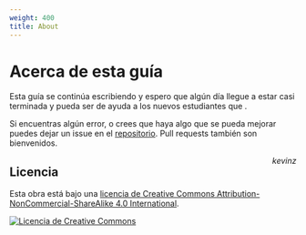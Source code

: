 ```yaml
---
weight: 400
title: About
---
```


# Acerca de esta guía

Esta guía se continúa escribiendo y espero que algún día llegue a estar casi terminada y pueda ser de ayuda a los nuevos estudiantes que .

Si encuentras algún error, o crees que haya algo que se pueda mejorar puedes dejar un issue en el [repositorio](https://github.com/kevinzg/competitive-programming-intro). Pull requests también son bienvenidos.

<span style="float: right;">_kevinz_</span>

## Licencia

Esta obra está bajo una <a rel="license" href="http://creativecommons.org/licenses/by-nc-sa/4.0/">licencia de Creative Commons Attribution-NonCommercial-ShareAlike 4.0 International</a>.

<a rel="license" href="http://creativecommons.org/licenses/by-nc-sa/4.0/"><img alt="Licencia de Creative Commons" style="border-width:0" src="https://i.creativecommons.org/l/by-nc-sa/4.0/88x31.png" /></a>

